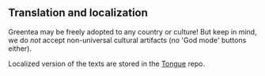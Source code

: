 ## Translation and localization

Greentea may be freely adopted to any country or culture! But keep in mind, we do *not* accept non-universal cultural artifacts (no 'God mode' buttons either).

Localized version of the texts are stored in the [Tongue](https://github.com/GreenteaOS/Tongue) repo.
